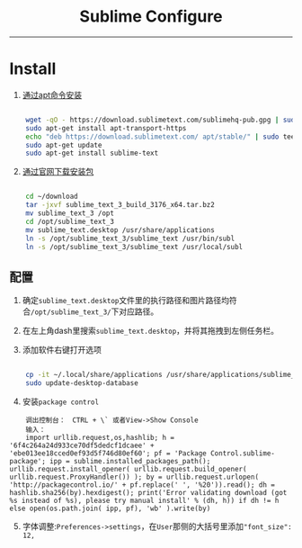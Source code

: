 # <div align="center"> Sublime Configure </div>
***

# Install
1. [通过apt命令安装](https://www.sublimetext.com/docs/3/linux_repositories.html)  
```bash  

	wget -qO - https://download.sublimetext.com/sublimehq-pub.gpg | sudo apt-key add -  
	sudo apt-get install apt-transport-https  
	echo "deb https://download.sublimetext.com/ apt/stable/" | sudo tee /etc/apt/sources.list.d/sublime-text.list  
	sudo apt-get update  
	sudo apt-get install sublime-text  
```

2. [通过官网下载安装包](https://www.sublimetext.com/3)  
```bash  

	cd ~/download  
	tar -jxvf sublime_text_3_build_3176_x64.tar.bz2  
	mv sublime_text_3 /opt  
	cd /opt/sublime_text_3  
	mv sublime_text.desktop /usr/share/applications  
	ln -s /opt/sublime_text_3/sublime_text /usr/bin/subl  
	ln -s /opt/sublime_text_3/sublime_text /usr/local/subl  
```

## 配置  
1. 确定`sublime_text.desktop`文件里的执行路径和图片路径均符合`/opt/sublime_text_3/`下对应路径。  

2. 在左上角dash里搜索`sublime_text.desktop`，并将其拖拽到左侧任务栏。  

3. 添加软件右键打开选项  
```bash  

	cp -it ~/.local/share/applications /usr/share/applications/sublime_text.desktop  
	sudo update-desktop-database  
```  

4. 安装`package control`  
```
	调出控制台：　CTRL + \` 或者View->Show Console  
	输入：  
	import urllib.request,os,hashlib; h = '6f4c264a24d933ce70df5dedcf1dcaee' + 'ebe013ee18cced0ef93d5f746d80ef60'; pf = 'Package Control.sublime-package'; ipp = sublime.installed_packages_path(); urllib.request.install_opener( urllib.request.build_opener( urllib.request.ProxyHandler()) ); by = urllib.request.urlopen( 'http://packagecontrol.io/' + pf.replace(' ', '%20')).read(); dh = hashlib.sha256(by).hexdigest(); print('Error validating download (got %s instead of %s), please try manual install' % (dh, h)) if dh != h else open(os.path.join( ipp, pf), 'wb' ).write(by)  
```  

5. 字体调整:`Preferences->settings`，在`User`那侧的大括号里添加`"font_size": 12,`




